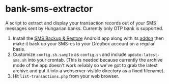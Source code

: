 bank-sms-extractor
==================

A script to extract and display your transaction records out of your SMS messages sent by Hungarian banks.  Currently only OTP bank is supported.

1. Install the [SMS Backup & Restore](https://play.google.com/store/apps/details?id=com.riteshsahu.SMSBackupRestore) Android app along with its [addon](https://play.google.com/store/apps/details?id=com.riteshsahu.SMSBackupRestoreNetworkAddon) then make it back up your SMS-es to your Dropbox account on a regular basis.
2. Customize `config.sh.sample` as `config.sh` and include `update-latest-sms.sh` into your crontab.  (This is needed because currently the archive mode of the app doesn't work reliably so we've got to grab the latest archive and put it into a webserver-visible directory as a fixed filename).
3. Hit `list-transactions.php` from your web browser.
